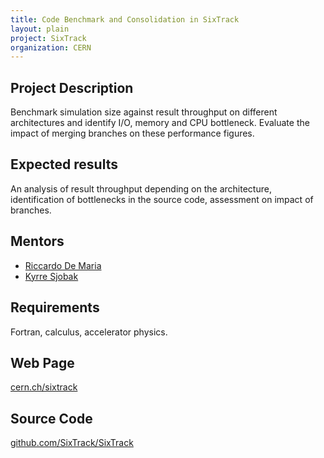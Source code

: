 ```yaml
---
title: Code Benchmark and Consolidation in SixTrack
layout: plain
project: SixTrack
organization: CERN
---
```


## Project Description
Benchmark simulation size against result throughput on different architectures
and identify I/O, memory and CPU bottleneck. Evaluate the impact of merging
branches on these performance figures.

## Expected results
An analysis of result throughput depending on the architecture, identification
of bottlenecks in the source code, assessment on impact of branches.

## Mentors

  * [Riccardo De Maria](mailto:Riccardo.De.Maria@cern.ch)
  * [Kyrre Sjobak](mailto:kyrre.ness.sjoebaek@cern.ch)

## Requirements
Fortran, calculus, accelerator physics.

## Web Page
[cern.ch/sixtrack](http://cern/sixtrack)

## Source Code 
[github.com/SixTrack/SixTrack](http://github.com/SixTrack/SixTrack)
